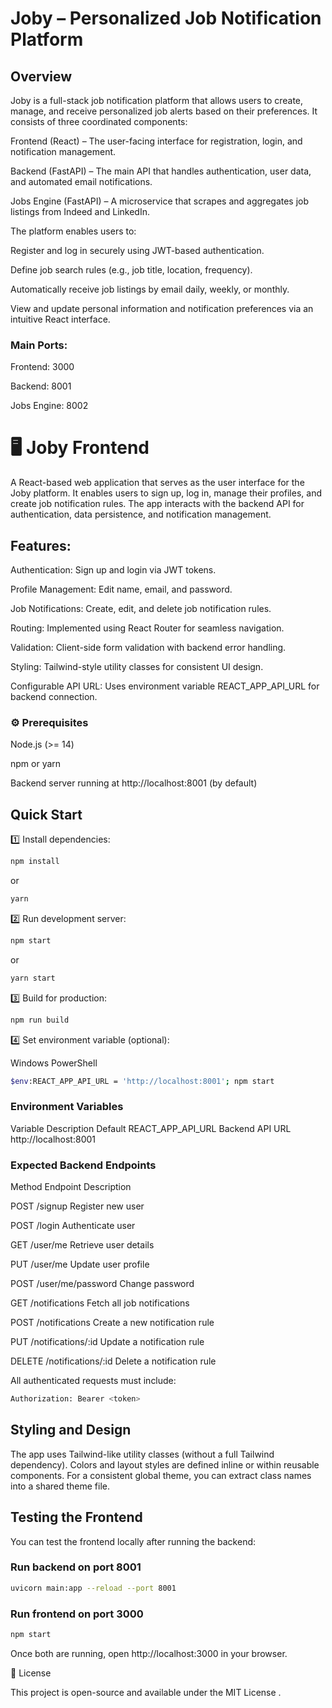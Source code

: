 # Joby – Personalized Job Notification Platform

## Overview

Joby is a full-stack job notification platform that allows users to create, manage, and receive personalized job alerts based on their preferences.
It consists of three coordinated components:

Frontend (React) – The user-facing interface for registration, login, and notification management.

Backend (FastAPI) – The main API that handles authentication, user data, and automated email notifications.

Jobs Engine (FastAPI) – A microservice that scrapes and aggregates job listings from Indeed and LinkedIn.

The platform enables users to:

Register and log in securely using JWT-based authentication.

Define job search rules (e.g., job title, location, frequency).

Automatically receive job listings by email daily, weekly, or monthly.

View and update personal information and notification preferences via an intuitive React interface.


### Main Ports:

Frontend: 3000

Backend: 8001

Jobs Engine: 8002

# 🖥️ Joby Frontend

A React-based web application that serves as the user interface for the Joby platform.
It enables users to sign up, log in, manage their profiles, and create job notification rules.
The app interacts with the backend API for authentication, data persistence, and notification management.

## Features:

Authentication: Sign up and login via JWT tokens.

Profile Management: Edit name, email, and password.

Job Notifications: Create, edit, and delete job notification rules.

Routing: Implemented using React Router for seamless navigation.

Validation: Client-side form validation with backend error handling.

Styling: Tailwind-style utility classes for consistent UI design.

Configurable API URL: Uses environment variable REACT_APP_API_URL for backend connection.

### ⚙️ Prerequisites

Node.js (>= 14)

npm or yarn

Backend server running at http://localhost:8001 (by default)

##  Quick Start

1️⃣ Install dependencies:
```bash
npm install
```
or
```bash
yarn
```

 2️⃣ Run development server:

```bash  
npm start
```
or
```bash
yarn start
```

3️⃣ Build for production:
```bash
npm run build
```

4️⃣ Set environment variable (optional):

Windows PowerShell
```bash
$env:REACT_APP_API_URL = 'http://localhost:8001'; npm start
```

### Environment Variables
Variable	Description	Default
REACT_APP_API_URL	Backend API URL	http://localhost:8001
###  Expected Backend Endpoints
Method	Endpoint	Description

POST	/signup	Register new user

POST	/login	Authenticate user

GET	/user/me	Retrieve user details

PUT	/user/me	Update user profile

POST	/user/me/password	Change password

GET	/notifications	Fetch all job notifications

POST	/notifications	Create a new notification rule

PUT	/notifications/:id	Update a notification rule

DELETE	/notifications/:id	Delete a notification rule

All authenticated requests must include:
```bash
Authorization: Bearer <token>
```
## Styling and Design

The app uses Tailwind-like utility classes (without a full Tailwind dependency).
Colors and layout styles are defined inline or within reusable components.
For a consistent global theme, you can extract class names into a shared theme file.


## Testing the Frontend

You can test the frontend locally after running the backend:

### Run backend on port 8001
```bash
uvicorn main:app --reload --port 8001
```
### Run frontend on port 3000
```bash
npm start
```

Once both are running, open http://localhost:3000
 in your browser.


📄 License

This project is open-source and available under the MIT License
.
